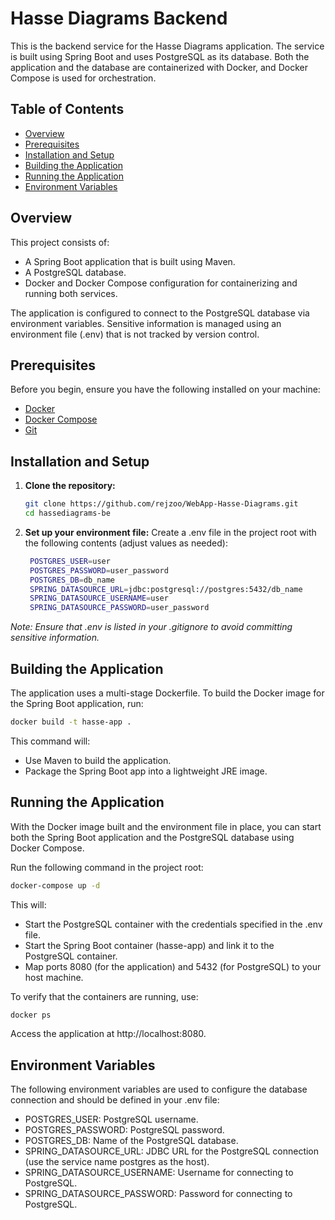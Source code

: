 # Hasse Diagrams Backend

This is the backend service for the Hasse Diagrams application. The service is built using Spring Boot and uses PostgreSQL as its database. Both the application and the database are containerized with Docker, and Docker Compose is used for orchestration.

## Table of Contents

- [Overview](#overview)
- [Prerequisites](#prerequisites)
- [Installation and Setup](#installation-and-setup)
- [Building the Application](#building-the-application)
- [Running the Application](#running-the-application)
- [Environment Variables](#environment-variables)

## Overview

This project consists of:
- A Spring Boot application that is built using Maven.
- A PostgreSQL database.
- Docker and Docker Compose configuration for containerizing and running both services.

The application is configured to connect to the PostgreSQL database via environment variables. Sensitive information is managed using an environment file (.env) that is not tracked by version control.

## Prerequisites

Before you begin, ensure you have the following installed on your machine:
- [Docker](https://www.docker.com/get-started)
- [Docker Compose](https://docs.docker.com/compose/install/)
- [Git](https://git-scm.com/)

## Installation and Setup

1. **Clone the repository:**
   ```bash
   git clone https://github.com/rejzoo/WebApp-Hasse-Diagrams.git
   cd hassediagrams-be

2. **Set up your environment file:**
Create a .env file in the project root with the following contents (adjust values as needed):
   ```bash
    POSTGRES_USER=user
    POSTGRES_PASSWORD=user_password
    POSTGRES_DB=db_name
    SPRING_DATASOURCE_URL=jdbc:postgresql://postgres:5432/db_name
    SPRING_DATASOURCE_USERNAME=user
    SPRING_DATASOURCE_PASSWORD=user_password
*Note: Ensure that .env is listed in your .gitignore to avoid committing sensitive information.*

## Building the Application
The application uses a multi-stage Dockerfile. To build the Docker image for the Spring Boot application, run:
    
```bash
docker build -t hasse-app .
```

This command will:

- Use Maven to build the application.
- Package the Spring Boot app into a lightweight JRE image.

## Running the Application

With the Docker image built and the environment file in place, you can start both the Spring Boot application and the PostgreSQL database using Docker Compose.

Run the following command in the project root:

```bash
docker-compose up -d
```

This will:

- Start the PostgreSQL container with the credentials specified in the .env file.
- Start the Spring Boot container (hasse-app) and link it to the PostgreSQL container.
- Map ports 8080 (for the application) and 5432 (for PostgreSQL) to your host machine.

To verify that the containers are running, use:
```bash
docker ps
```

Access the application at http://localhost:8080.

## Environment Variables
The following environment variables are used to configure the database connection and should be defined in your .env file:

- POSTGRES_USER: PostgreSQL username.
- POSTGRES_PASSWORD: PostgreSQL password.
- POSTGRES_DB: Name of the PostgreSQL database.
- SPRING_DATASOURCE_URL: JDBC URL for the PostgreSQL connection (use the service name postgres as the host).
- SPRING_DATASOURCE_USERNAME: Username for connecting to PostgreSQL.
- SPRING_DATASOURCE_PASSWORD: Password for connecting to PostgreSQL.